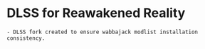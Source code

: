 # DLSS for Reawakened Reality

	- DLSS fork created to ensure wabbajack modlist installation consistency.
